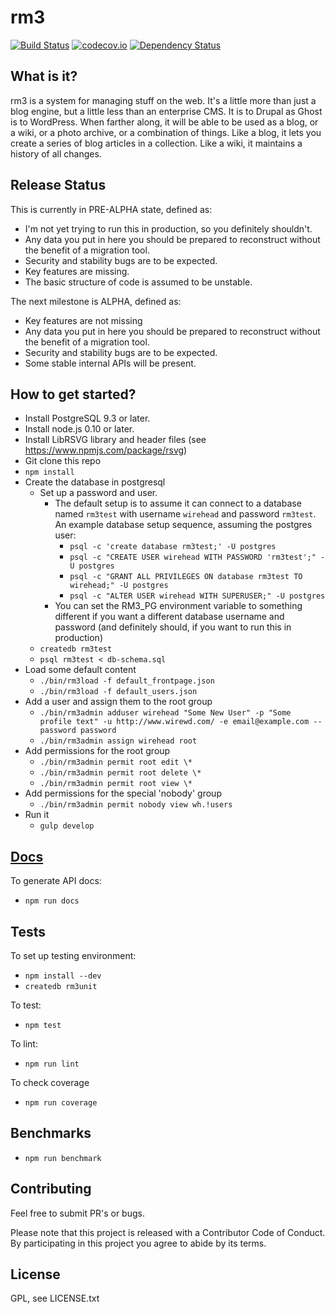 rm3
===

[![Build Status](https://travis-ci.org/wirehead/rm3.svg?branch=master)](https://travis-ci.org/wirehead/rm3) [![codecov.io](http://codecov.io/github/wirehead/rm3/coverage.svg?branch=master)](http://codecov.io/github/wirehead/rm3?branch=master) [![Dependency Status](https://david-dm.org/wirehead/rm3.svg)](https://david-dm.org/wirehead/rm3)

What is it?
-----------

rm3 is a system for managing stuff on the web. It's a little more than just a blog engine, but a little less than an enterprise CMS. It is to Drupal as Ghost is to WordPress. When farther along, it will be able to be used as a blog, or a wiki, or a photo archive, or a combination of things. Like a blog, it lets you create a series of blog articles in a collection. Like a wiki, it maintains a history of all changes.

Release Status
--------------

This is currently in PRE-ALPHA state, defined as:
* I'm not yet trying to run this in production, so you definitely shouldn't.
* Any data you put in here you should be prepared to reconstruct without the benefit of a migration tool.
* Security and stability bugs are to be expected.
* Key features are missing.
* The basic structure of code is assumed to be unstable.

The next milestone is ALPHA, defined as:
* Key features are not missing
* Any data you put in here you should be prepared to reconstruct without the benefit of a migration tool.
* Security and stability bugs are to be expected.
* Some stable internal APIs will be present.

How to get started?
-------------------

* Install PostgreSQL 9.3 or later.
* Install node.js 0.10 or later.
* Install LibRSVG library and header files (see https://www.npmjs.com/package/rsvg)
* Git clone this repo
* `npm install`
* Create the database in postgresql
  * Set up a password and user.
    * The default setup is to assume it can connect to a database named `rm3test` with username `wirehead` and password `rm3test`.  An example database setup sequence, assuming the postgres user:
      * `psql -c 'create database rm3test;' -U postgres`
      * `psql -c "CREATE USER wirehead WITH PASSWORD 'rm3test';" -U postgres`
      * `psql -c "GRANT ALL PRIVILEGES ON database rm3test TO wirehead;" -U postgres`
      * `psql -c "ALTER USER wirehead WITH SUPERUSER;" -U postgres`
    * You can set the RM3_PG environment variable to something different if you want a different database username and password (and definitely should, if you want to run this in production)
  * `createdb rm3test`
  * `psql rm3test < db-schema.sql`
* Load some default content
  * `./bin/rm3load -f default_frontpage.json`
  * `./bin/rm3load -f default_users.json`
* Add a user and assign them to the root group
  * `./bin/rm3admin adduser wirehead "Some New User" -p "Some profile text" -u http://www.wirewd.com/ -e email@example.com --password password`
  * `./bin/rm3admin assign wirehead root`
* Add permissions for the root group
  * `./bin/rm3admin permit root edit \*`
  * `./bin/rm3admin permit root delete \*`
  * `./bin/rm3admin permit root view \*`
* Add permissions for the special 'nobody' group
  * `./bin/rm3admin permit nobody view wh.!users`
* Run it
  * `gulp develop`

[Docs](docs)
----

To generate API docs:

* `npm run docs`

Tests
-----

To set up testing environment:
* `npm install --dev`
* `createdb rm3unit`

To test:

* `npm test`

To lint:

* `npm run lint`

To check coverage

* `npm run coverage`

Benchmarks
----------

* `npm run benchmark`

Contributing
------------

Feel free to submit PR's or bugs.

Please note that this project is released with a Contributor Code of Conduct. By participating in this project you agree to abide by its terms.

License
-------

GPL, see LICENSE.txt
